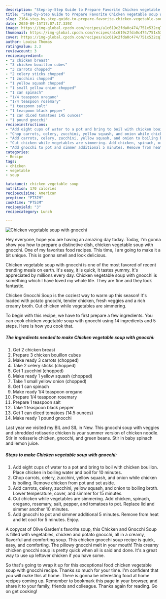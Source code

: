 ```yaml
---
description: "Step-by-Step Guide to Prepare Favorite Chicken vegetable soup with gnocchi"
title: "Step-by-Step Guide to Prepare Favorite Chicken vegetable soup with gnocchi"
slug: 2164-step-by-step-guide-to-prepare-favorite-chicken-vegetable-soup-with-gnocchi
date: 2020-09-15T17:07:17.339Z
image: https://img-global.cpcdn.com/recipes/a1c619c2fda0c474/751x532cq70/chicken-vegetable-soup-with-gnocchi-recipe-main-photo.jpg
thumbnail: https://img-global.cpcdn.com/recipes/a1c619c2fda0c474/751x532cq70/chicken-vegetable-soup-with-gnocchi-recipe-main-photo.jpg
cover: https://img-global.cpcdn.com/recipes/a1c619c2fda0c474/751x532cq70/chicken-vegetable-soup-with-gnocchi-recipe-main-photo.jpg
author: Louisa Thomas
ratingvalue: 3.3
reviewcount: 3
recipeingredient:
- "2 chicken breast"
- "3 chicken bouillon cubes"
- "3 carrots chopped"
- "2 celery sticks chopped"
- "1 zucchini chopped"
- "1 yellow squash chopped"
- "1 small yellow onion chopped"
- "1 can spinach"
- "1/4 teaspoon oregano"
- "1/4 teaspoon rosemary"
- "1 teaspoon salt"
- "1 teaspoon black pepper"
- "1 can diced tomatoes 145 ounces"
- "1 pound gnocchi"
recipeinstructions:
- "Add eight cups of water to a pot and bring to boil with chicken bouillon. Place chicken in boiling water and boil for 10 minutes."
- "Chop carrots, celery, zucchini, yellow squash, and onion while chicken is boiling. Remove chicken from pot and set aside."
- "Add carrots, celery, zucchini, yellow squash, and onion to boiling broth. Lower temperature, cover, and simmer for 15 minutes."
- "Cut chicken while vegetables are simmering. Add chicken, spinach, oregano, rosemary, salt, pepper, and tomatoes to pot. Replace lid and simmer another 10 minutes."
- "Add gnocchi to pot and simmer additional 5 minutes. Remove from heat and let cool for 5 minutes. Enjoy."
categories:
- Recipe
tags:
- chicken
- vegetable
- soup

katakunci: chicken vegetable soup 
nutrition: 170 calories
recipecuisine: American
preptime: "PT37M"
cooktime: "PT53M"
recipeyield: "3"
recipecategory: Lunch

---
```



![Chicken vegetable soup with gnocchi](https://img-global.cpcdn.com/recipes/a1c619c2fda0c474/751x532cq70/chicken-vegetable-soup-with-gnocchi-recipe-main-photo.jpg)

Hey everyone, hope you are having an amazing day today. Today, I'm gonna show you how to prepare a distinctive dish, chicken vegetable soup with gnocchi. One of my favorites food recipes. This time, I am going to make it a bit unique. This is gonna smell and look delicious.

Chicken vegetable soup with gnocchi is one of the most favored of recent trending meals on earth. It's easy, it is quick, it tastes yummy. It's appreciated by millions every day. Chicken vegetable soup with gnocchi is something which I have loved my whole life. They are fine and they look fantastic.

Chicken Gnocchi Soup is the coziest way to warm up this season! It&#39;s loaded with potato gnocchi, tender chicken, fresh veggies and a rich creamy broth. Cut chicken while vegetables are simmering.


To begin with this recipe, we have to first prepare a few ingredients. You can cook chicken vegetable soup with gnocchi using 14 ingredients and 5 steps. Here is how you cook that.

<!--inarticleads1-->

##### The ingredients needed to make Chicken vegetable soup with gnocchi:

1. Get 2 chicken breast
1. Prepare 3 chicken bouillon cubes
1. Make ready 3 carrots (chopped)
1. Take 2 celery sticks (chopped)
1. Get 1 zucchini (chopped)
1. Make ready 1 yellow squash (chopped)
1. Take 1 small yellow onion (chopped)
1. Get 1 can spinach
1. Make ready 1/4 teaspoon oregano
1. Prepare 1/4 teaspoon rosemary
1. Prepare 1 teaspoon salt
1. Take 1 teaspoon black pepper
1. Get 1 can diced tomatoes (14.5 ounces)
1. Make ready 1 pound gnocchi


Last year we visited my BIL and SIL in New. This gnocchi soup with veggies and shredded rotisserie chicken is your summer version of chicken noodle. Stir in rotisserie chicken, gnocchi, and green beans. Stir in baby spinach and lemon juice. 

<!--inarticleads2-->

##### Steps to make Chicken vegetable soup with gnocchi:

1. Add eight cups of water to a pot and bring to boil with chicken bouillon. Place chicken in boiling water and boil for 10 minutes.
1. Chop carrots, celery, zucchini, yellow squash, and onion while chicken is boiling. Remove chicken from pot and set aside.
1. Add carrots, celery, zucchini, yellow squash, and onion to boiling broth. Lower temperature, cover, and simmer for 15 minutes.
1. Cut chicken while vegetables are simmering. Add chicken, spinach, oregano, rosemary, salt, pepper, and tomatoes to pot. Replace lid and simmer another 10 minutes.
1. Add gnocchi to pot and simmer additional 5 minutes. Remove from heat and let cool for 5 minutes. Enjoy.


A copycat of Olive Garden&#39;s favorite soup, this Chicken and Gnocchi Soup is filled with vegetables, chicken and potato gnocchi, all in a creamy, flavorful and comforting soup. This chicken gnocchi soup recipe is quick, easy, and comforting. The pillowy gnocchi melt in your mouth! This creamy chicken gnocchi soup is pretty quick when all is said and done. It&#39;s a great way to use up leftover chicken if you have some. 

So that's going to wrap it up for this exceptional food chicken vegetable soup with gnocchi recipe. Thanks so much for your time. I'm confident that you will make this at home. There is gonna be interesting food at home recipes coming up. Remember to bookmark this page in your browser, and share it to your family, friends and colleague. Thanks again for reading. Go on get cooking!
